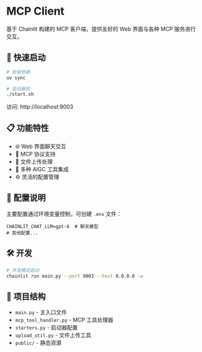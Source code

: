 # MCP Client

基于 Chainlit 构建的 MCP 客户端，提供友好的 Web 界面与各种 MCP 服务进行交互。

## 🚀 快速启动

```bash
# 安装依赖
uv sync

# 启动服务
./start.sh
```

访问: http://localhost:9003

## 📋 功能特性

- 🌐 Web 界面聊天交互
- 🔌 MCP 协议支持
- 📎 文件上传处理
- 🎨 多种 AIGC 工具集成
- ⚙️ 灵活的配置管理

## 🔧 配置说明

主要配置通过环境变量控制，可创建 `.env` 文件：

```env
CHAINLIT_CHAT_LLM=gpt-4  # 聊天模型
# 其他配置...
```

## 🛠️ 开发

```bash
# 开发模式启动
chainlit run main.py --port 9003 --host 0.0.0.0 -w
```

## 📁 项目结构

- `main.py` - 主入口文件
- `mcp_tool_handler.py` - MCP 工具处理器
- `starters.py` - 启动器配置
- `upload_util.py` - 文件上传工具
- `public/` - 静态资源
